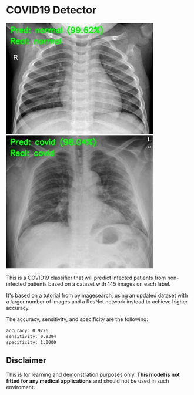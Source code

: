 # COVID19 Detector
![covid negative](https://github.com/danngalann/covid19-detector/blob/master/normal.jpg) ![covid positive](https://github.com/danngalann/covid19-detector/blob/master/covid.jpg)

This is a COVID19 classifier that will predict infected patients from non-infected patients based on a dataset with 145 images on each label.

It's based on a [tutorial](https://www.pyimagesearch.com/2020/03/16/detecting-covid-19-in-x-ray-images-with-keras-tensorflow-and-deep-learning/) from pyimagesearch, using an updated dataset with a larger number of images and a ResNet network instead to achieve higher accuracy.

The accuracy, sensitivity, and specificity are the following:
```
accuracy: 0.9726
sensitivity: 0.9394
specificity: 1.0000
```

## Disclaimer
This is for learning and demonstration purposes only. **This model is not fitted for any medical applications** and should not be used in such enviroment.
